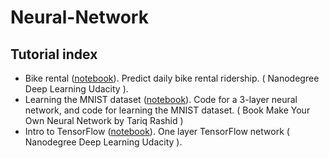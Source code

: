 # Neural-Network

## Tutorial index

* Bike rental ([notebook](bike_rental.ipynb)). Predict daily bike rental ridership. ( Nanodegree Deep Learning Udacity ).
* Learning the MNIST dataset ([notebook](part3_load_own_images.ipynb)). Code for a 3-layer neural network, and code for learning the MNIST dataset. ( Book Make Your Own Neural Network by Tariq Rashid )
* Intro to TensorFlow ([notebook](https://github.com/alexegydio/TensorFlow/blob/master/intro_to_tensorflow.ipynb)). One layer TensorFlow network ( Nanodegree Deep Learning Udacity ).
